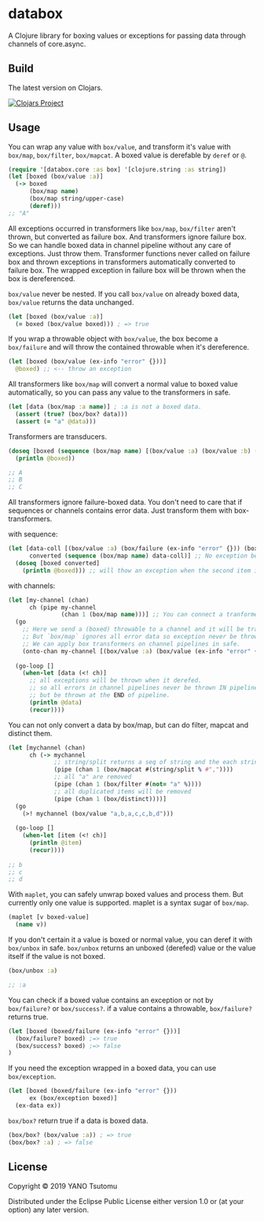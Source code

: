 # databox

A Clojure library for boxing values or exceptions for passing data through channels of core.async.

## Build

The latest version on Clojars.

[![Clojars Project](https://img.shields.io/clojars/v/databox.svg)](https://clojars.org/databox)

## Usage

You can wrap any value with `box/value`, and transform it's value with `box/map`, `box/filter`, `box/mapcat`. 
A boxed value is derefable by `deref` or `@`.

```clojure
(require '[databox.core :as box] '[clojure.string :as string])
(let [boxed (box/value :a)]
  (-> boxed
      (box/map name)
      (box/map string/upper-case)
      (deref)))
;; "A"
```

All exceptions occurred in transformers like `box/map`, `box/filter` aren't thrown, but converted as failure box. And transformers ignore failure box. So we can handle boxed data in channel pipeline without any care of exceptions. Just throw them. Transformer functions never called on failure box and thrown exceptions in transformers automatically converted to failure box. The wrapped exception in failure box will be thrown when the box is dereferenced.


`box/value` never be nested. If you call `box/value` on already boxed data, `box/value` returns the data unchanged.

```clojure
(let [boxed (box/value :a)]
  (= boxed (box/value boxed))) ; => true
```

If you wrap a throwable object with `box/value`, the box become a `box/failure` and will throw the contained throwable when it's dereference.

```clojure
(let [boxed (box/value (ex-info "error" {}))]
  @boxed) ;; <-- throw an exception
```

All transformers like `box/map` will convert a normal value to boxed value automatically, so you can pass any value to the transformers in safe.

```clojure
(let [data (box/map :a name)] ; :a is not a boxed data.
  (assert (true? (box/box? data)))
  (assert (= "a" @data)))
```

Transformers are transducers.

```clojure
(doseq [boxed (sequence (box/map name) [(box/value :a) (box/value :b) (box/value :c)])]
  (println @boxed))

;; A
;; B
;; C
```

All transformers ignore failure-boxed data. You don't need to care that if sequences or channels contains error data. Just transform them with box-transformers.

with sequence:

```clojure
(let [data-coll [(box/value :a) (box/failure (ex-info "error" {})) (box/value :c)]
      converted (sequence (box/map name) data-coll)] ;; No exception because failure-box is ignored by box/map
  (doseq [boxed converted]
    (println @boxed))) ;; will thow an exception when the second item is unwrapped.
```

with channels:

```clojure
(let [my-channel (chan)
      ch (pipe my-channel
               (chan 1 (box/map name)))] ;; You can connect a tranformer as a transducer to a channel.
  (go
    ;; Here we send a (boxed) throwable to a channel and it will be transformed by `box/map`, 
    ;; But `box/map` ignores all error data so exception never be thrown. 
    ;; We can apply box transformers on channel pipelines in safe.
    (onto-chan my-channel [(box/value :a) (box/value (ex-info "error" {})) (box/value :c)]))
    
  (go-loop []
    (when-let [data (<! ch)]
      ;; all exceptions will be thrown when it derefed.
      ;; so all errors in channel pipelines never be thrown IN pipeline, 
      ;; but be thrown at the END of pipeline. 
      (println @data)
      (recur))))
```

You can not only convert a data by box/map, but can do filter, mapcat and distinct them.

```clojure
(let [mychannel (chan)
      ch (-> mychannel
             ;; string/split returns a seq of string and the each string will be boxed by `box/mapcat`
             (pipe (chan 1 (box/mapcat #(string/split % #",")))) 
             ;; all "a" are removed
             (pipe (chan 1 (box/filter #(not= "a" %))))
             ;; all duplicated items will be removed
             (pipe (chan 1 (box/distinct))))]
  (go
    (>! mychannel (box/value "a,b,a,c,c,b,d")))
    
  (go-loop []
    (when-let [item (<! ch)]
      (println @item)
      (recur))))
      
;; b
;; c
;; d
```

With `maplet`, you can safely unwrap boxed values and process them. But currently only one value is supported.
maplet is a syntax sugar of `box/map`.

```clojure
(maplet [v boxed-value]
  (name v))
```

If you don't certain it a value is boxed or normal value, you can deref it with `box/unbox` in safe.
`box/unbox` returns an unboxed (derefed) value or the value itself if the value is not boxed. 

```clojure
(box/unbox :a)

;; :a
```

You can check if a boxed value contains an exception or not by `box/failure?` or `box/success?`.
if a value contains a throwable, `box/failure?` returns true.

```clojure
(let [boxed (boxed/failure (ex-info "error" {}))]
  (box/failure? boxed) ;=> true
  (box/success? boxed) ;=> false
)
```

If you need the exception wrapped in a boxed data, you can use `box/exception`.

```clojure
(let [boxed (boxed/failure (ex-info "error" {}))
      ex (box/exception boxed)]
  (ex-data ex))
```

`box/box?` return true if a data is boxed data.

```clojure
(box/box? (box/value :a)) ; => true
(box/box? :a) ; => false
```


## License

Copyright © 2019 YANO Tsutomu

Distributed under the Eclipse Public License either version 1.0 or (at
your option) any later version.
